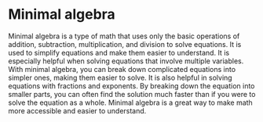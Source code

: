 # Minimal algebra

Minimal algebra is a type of math that uses only the basic operations of addition, subtraction, multiplication, and division to solve equations. It is used to simplify equations and make them easier to understand. It is especially helpful when solving equations that involve multiple variables. With minimal algebra, you can break down complicated equations into simpler ones, making them easier to solve. It is also helpful in solving equations with fractions and exponents. By breaking down the equation into smaller parts, you can often find the solution much faster than if you were to solve the equation as a whole. Minimal algebra is a great way to make math more accessible and easier to understand.
